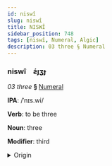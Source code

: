 ```yaml
---
id: niswî
slug: niswî
title: NISWÎ
sidebar_position: 748
tags: [niswî, Numeral, Algic]
description: 03 three § Numeral
---
```


### niswî&emsp;<span kind="abugida">ƨ́ȷʒɟ</span>

*03 three* **§** [Numeral](../../tags/Numeral)

**IPA**: /ˈnɪs.wi/

**Verb**: to be three

**Noun**: three

**Modifier**: third

<details>
    <summary>Origin</summary>
    Ojibwe niswi /ˈnɪsˌwɨ/<br/>
    <em>Algic Language Family</em>
</details>